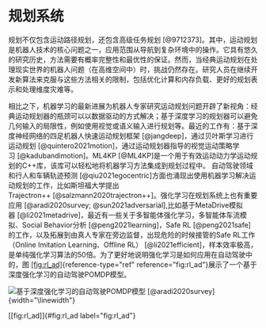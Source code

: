 规划系统
========

规划不仅包含运动路径规划，还包含高级任务规划 [@9712373]。其中，运动规划是机器人技术的核心问题之一，应用范围从导航到复杂环境中的操作。它具有悠久的研究历史，方法需要有概率完整性和最优性的保证。然而，当经典运动规划在处理现实世界的机器人问题（在高维空间中）时，挑战仍然存在。研究人员在继续开发新算法来克服与这些方法相关的限制，包括优化计算和内存负载、更好的规划表示和处理维度灾难等。

相比之下，机器学习的最新进展为机器人专家研究运动规划问题开辟了新视角：经典运动规划器的瓶颈可以以数据驱动的方式解决；基于深度学习的规划器可以避免几何输入的局限性，例如使用视觉或语义输入进行规划等。最近的工作有：基于深度神经网络的四足机器人快速运动规划框架 [@jangdeep]，通过贝叶斯学习进行运动规划 [@quintero2021motion]，通过运动规划器指导的视觉运动策略学习 [@kadubandimotion]。ML4KP [@ML4KP]是一个用于有效运动动力学运动规划的C++库，该库可以轻松地将机器学习方法集成到规划过程中。
自动驾驶领域和行人和车辆轨迹预测 [@qiu2021egocentric]方面也涌现出使用机器学习解决运动规划的工作，比如斯坦福大学提出Trajectron++ [@salzmann2020trajectron++]。强化学习在规划系统上也有重要应用 [@aradi2020survey; @sun2021adversarial],比如基于MetaDrive模拟器 [@li2021metadrive]，最近有一些关于多智能体强化学习，多智能体车流模拟、Social
Behavior分析 [@peng2021learning]，Safe
RL [@peng2021safe]的工作，以及拓展到由真人专家在旁边监督，出现危险的时候接管的Safe
RL工作（Online Imitation Learning、Offline
RL） [@li2021efficient]，样本效率极高，是单纯强化学习算法的50倍。为了更好地说明强化学习是如何应用在自动驾驶中的，图 [\[fig:rl\_ad\]](#fig:rl_ad){reference-type="ref"
reference="fig:rl_ad"}展示了一个基于深度强化学习的自动驾驶POMDP模型。

![**基于深度强化学习的自动驾驶POMDP模型** [@aradi2020survey]](../img/ch13/rl_ad){width="\linewidth"}

[\[fig:rl\_ad\]]{#fig:rl_ad label="fig:rl_ad"}
